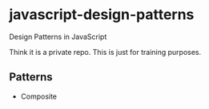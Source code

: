 # javascript-design-patterns
Design Patterns in JavaScript

Think it is a private repo.
This is just for training purposes.

## Patterns
- Composite